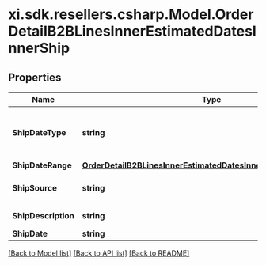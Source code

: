 # xi.sdk.resellers.csharp.Model.OrderDetailB2BLinesInnerEstimatedDatesInnerShip

## Properties

Name | Type | Description | Notes
------------ | ------------- | ------------- | -------------
**ShipDateType** | **string** | Date type. Example Single or multiple dates. | [optional] 
**ShipDateRange** | [**OrderDetailB2BLinesInnerEstimatedDatesInnerShipShipDateRange**](OrderDetailB2BLinesInnerEstimatedDatesInnerShipShipDateRange.md) |  | [optional] 
**ShipSource** | **string** | Source of the shipment. | [optional] 
**ShipDescription** | **string** | Shipment description. | [optional] 
**ShipDate** | **string** | Ship date. | [optional] 

[[Back to Model list]](../README.md#documentation-for-models) [[Back to API list]](../README.md#documentation-for-api-endpoints) [[Back to README]](../README.md)

